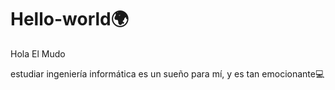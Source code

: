 # Hello-world🌍

Hola El Mudo

estudiar ingeniería informática es un sueño para mí, y es tan emocionante💻
